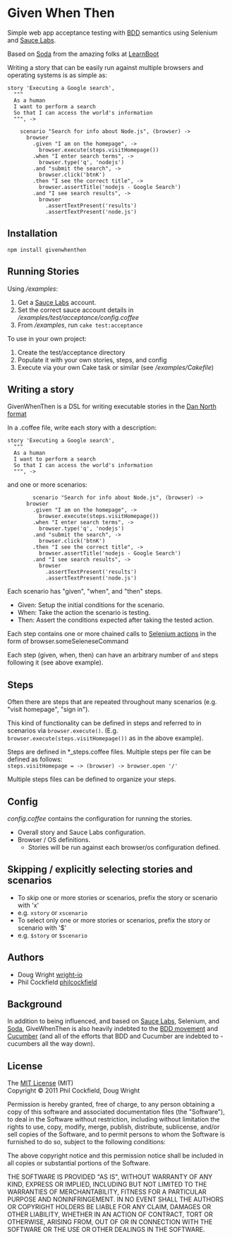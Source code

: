 # Given When Then
Simple web app acceptance testing with [BDD](http://dannorth.net/introducing-bdd/)
semantics using Selenium and [Sauce Labs](http://saucelabs.com/).

Based on [Soda](https://github.com/LearnBoost/soda) from the amazing folks at
[LearnBoot](https://github.com/LearnBoost) 

Writing a story that can be easily run against multiple browsers and operating systems
is as simple as:

    story 'Executing a Google search',
      """
      As a human 
      I want to perform a search 
      So that I can access the world's information
      """, ->

        scenario "Search for info about Node.js", (browser) ->
          browser
            .given "I am on the homepage", -> 
              browser.execute(steps.visitHomepage())
            .when "I enter search terms", ->
              browser.type('q', 'nodejs')
            .and "submit the search", ->
              browser.click('btnK')
            .then "I see the correct title", ->
              browser.assertTitle('nodejs - Google Search')
            .and "I see search results", ->
              browser
                .assertTextPresent('results')
                .assertTextPresent('node.js')



## Installation

    npm install givenwhenthen
    
## Running Stories

Using _/examples_:  

1. Get a [Sauce Labs](http://saucelabs.com/) account.
2. Set the correct sauce account details in _/examples/test/acceptance/config.coffee_
3. From _/examples_, run `cake test:acceptance`

To use in your own project:

1. Create the test/acceptance directory
2. Populate it with your own stories, steps, and config
3. Execute via your own Cake task or similar (see _/examples/Cakefile_) 

## Writing a story
GivenWhenThen is a DSL for writing executable stories in the 
[Dan North format](http://dannorth.net/whats-in-a-story/)

In a .coffee file, write each story with a description:

    story 'Executing a Google search',
      """
      As a human 
      I want to perform a search 
      So that I can access the world's information
      """, ->

and one or more scenarios:

            scenario "Search for info about Node.js", (browser) ->
          browser
            .given "I am on the homepage", -> 
              browser.execute(steps.visitHomepage())
            .when "I enter search terms", ->
              browser.type('q', 'nodejs')
            .and "submit the search", ->
              browser.click('btnK')
            .then "I see the correct title", ->
              browser.assertTitle('nodejs - Google Search')
            .and "I see search results", ->
              browser
                .assertTextPresent('results')
                .assertTextPresent('node.js')
              
Each scenario has "given", "when", and "then" steps. 

* Given: Setup the initial conditions for the scenario.
* When: Take the action the scenario is testing.
* Then: Assert the conditions expected after taking the tested action.

Each step contains one or more chained calls to 
[Selenium actions](http://release.seleniumhq.org/selenium-core/1.0.1/reference.html) 
in the form of browser.someSeleneseCommand

Each step (given, when, then) can have an arbitrary number of `and` steps following it
(see above example).

## Steps
Often there are steps that are repeated throughout many scenarios 
(e.g. "visit homepage", "sign in").

This kind of functionality can be defined in steps and referred to in scenarios via 
`browser.execute()`.  (E.g. `browser.execute(steps.visitHomepage())` as in the above 
example).

Steps are defined in *_steps.coffee files. Multiple steps per file can be defined 
as follows:  
`steps.visitHomepage = -> (browser) -> browser.open '/'`

Multiple steps files can be defined to organize your steps.

## Config
_config.coffee_ contains the configuration for running the stories.

* Overall story and Sauce Labs configuration.
* Browser / OS definitions.
  * Stories will be run against each browser/os configuration defined.

## Skipping / explicitly selecting stories and scenarios
* To skip one or more stories or scenarios, prefix the story or scenario with 'x'
 * e.g. `xstory` or `xscenario`
* To select only one or more stories or scenarios, prefix the story or scenario with '$'
 * e.g. `$story` or `$scenario`

## Authors
* Doug Wright [wright-io](https://github.com/wright-io)
* Phil Cockfield [philcockfield](https://github.com/philcockfield)

## Background
In addition to being influenced, and based on [Sauce Labs](http://saucelabs.com/), 
Selenium, and [Soda](https://github.com/LearnBoost/soda), GiveWhenThen is also heavily 
indebted to the [BDD movement](http://en.wikipedia.org/wiki/Behavior_Driven_Development) 
and [Cucumber](http://cukes.info/) (and all of the efforts that BDD and Cucumber 
are indebted to - cucumbers all the way down).

## License

The [MIT License](http://www.opensource.org/licenses/mit-license.php) (MIT)  
Copyright © 2011 Phil Cockfield, Doug Wright

Permission is hereby granted, free of charge, to any person obtaining a copy of
this software and associated documentation files (the "Software"), to deal in
the Software without restriction, including without limitation the rights to
use, copy, modify, merge, publish, distribute, sublicense, and/or sell copies of
the Software, and to permit persons to whom the Software is furnished to do so,
subject to the following conditions:

The above copyright notice and this permission notice shall be included in all
copies or substantial portions of the Software.

THE SOFTWARE IS PROVIDED "AS IS", WITHOUT WARRANTY OF ANY KIND, EXPRESS OR IMPLIED,
INCLUDING BUT NOT LIMITED TO THE WARRANTIES OF MERCHANTABILITY, FITNESS FOR A
PARTICULAR PURPOSE AND NONINFRINGEMENT. IN NO EVENT SHALL THE AUTHORS OR COPYRIGHT
HOLDERS BE LIABLE FOR ANY CLAIM, DAMAGES OR OTHER LIABILITY, WHETHER IN AN ACTION
OF CONTRACT, TORT OR OTHERWISE, ARISING FROM, OUT OF OR IN CONNECTION WITH THE
SOFTWARE OR THE USE OR OTHER DEALINGS IN THE SOFTWARE.